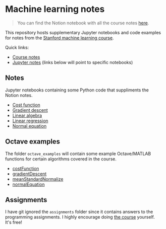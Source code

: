 # Machine learning notes

> You can find the Notion notebook with all the course notes [here](https://www.notion.so/Machine-Learning-Notes-fe3bb4e0fab84020a151739f6033e785).

This repository hosts supplementary Jupyter notebooks and code examples for notes from the [Stanford machine learning course](https://www.coursera.org/learn/machine-learning).

Quick links:

- [Course notes](https://www.notion.so/Machine-Learning-Notes-fe3bb4e0fab84020a151739f6033e785)
- [Jupyter notes](https://nbviewer.jupyter.org/github/liamross/machine-learning-notes/tree/master/notes/) (links below will point to specific notebooks)

## Notes

Jupyter notebooks containing some Python code that suppliments the Notion notes.

<!-- notes:start -->
- [Cost function](https://nbviewer.jupyter.org/github/liamross/machine-learning-notes/blob/master/notes/cost_function.ipynb)
- [Gradient descent](https://nbviewer.jupyter.org/github/liamross/machine-learning-notes/blob/master/notes/gradient_descent.ipynb)
- [Linear algebra](https://nbviewer.jupyter.org/github/liamross/machine-learning-notes/blob/master/notes/linear_algebra.ipynb)
- [Linear regression](https://nbviewer.jupyter.org/github/liamross/machine-learning-notes/blob/master/notes/linear_regression.ipynb)
- [Normal equation](https://nbviewer.jupyter.org/github/liamross/machine-learning-notes/blob/master/notes/normal_equation.ipynb)
<!-- notes:end -->

## Octave examples

The folder `octave_examples` will contain some example Octave/MATLAB functions for certain algorithms covered in the course.

<!-- octave_examples:start -->
- [costFunction](https://github.com/liamross/machine-learning-notes/blob/master/octave_examples/costFunction.m)
- [gradientDescent](https://github.com/liamross/machine-learning-notes/blob/master/octave_examples/gradientDescent.m)
- [meanStandardNormalize](https://github.com/liamross/machine-learning-notes/blob/master/octave_examples/meanStandardNormalize.m)
- [normalEquation](https://github.com/liamross/machine-learning-notes/blob/master/octave_examples/normalEquation.m)
<!-- octave_examples:end -->

## Assignments

I have git ignored the `assignments` folder since it contains answers to the programming assignments. I highly encourage doing [the course](https://www.coursera.org/learn/machine-learning) yourself. It's free!